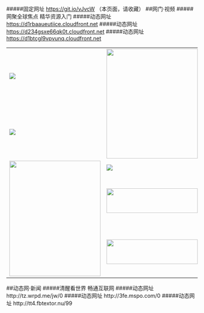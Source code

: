 #####固定网址 https://git.io/vJvcW （本页面，请收藏）
##网门·视频
#####网聚全球焦点 精华资源入门
#####动态网址 https://d1rbaaueutiice.cloudfront.net
#####动态网址 https://d234gsxe66qk0t.cloudfront.net
#####动态网址 https://d1btcgl9vpvunq.cloudfront.net
<table>
  <tr>
    <td><a href="https://d1rbaaueutiice.cloudfront.net/ogUP.aspx?name=DKC.mp4&count=11" target="_blank"><img src="https://d1rbaaueutiice.cloudfront.net/Up/DKC.jpg" /></a></td>
    <td rowspan=2><a href="https://d1rbaaueutiice.cloudfront.net/ogUP.aspx?name=WJ.mp4" target="_blank"><img src="https://d1rbaaueutiice.cloudfront.net/Up/WJ.jpg" width=240 height=290/></a></td>
  </tr>
  <tr>
    <td><a href="https://d1rbaaueutiice.cloudfront.net/ogUP.aspx?name=LRWS.mp4&count=6B:11,5A:10,5B:35,4A:14,4B:19,3A:10,3B:26,2A:16,2B:21,1A:23,1B:29" target="_blank"><img src="https://d1rbaaueutiice.cloudfront.net/Up/LRWS6B.jpg" /></a></td>
  </tr>
  <tr>
    <td rowspan=3><a href="https://d1rbaaueutiice.cloudfront.net/ogUP.aspx?name=JP.mp4&count=9" target="_blank"><img src="https://d1rbaaueutiice.cloudfront.net/Up/JP.jpg" width=240 height=305/></a></td>
    <td><a href="https://d1rbaaueutiice.cloudfront.net/ogUP.aspx?name=JQR.mp4&count=2" target="_blank"><img src="https://d1rbaaueutiice.cloudfront.net/Up/JQR.jpg" /></a></td>
  </tr>
  <tr>
    <td><a href="https://d1rbaaueutiice.cloudfront.net/ogUP.aspx?name=4SZG.mp4&count=05:4,04:20&current=05:4" target="_blank"><img src="https://d1rbaaueutiice.cloudfront.net/Up/4SZG.jpg" width=240 height=65/></a></td>
  </tr>
  <tr>
    <td><a href="https://d1rbaaueutiice.cloudfront.net/ogUP.aspx?name=4SDJ.mp4&count=05:10,04:52&current=05:10" target="_blank"><img src="https://d1rbaaueutiice.cloudfront.net/Up/4SDJ.jpg" width=240 height=65/></a></td>
  </tr>
</table>
##动态网·新闻
#####清醒看世界 畅通互联网
#####动态网址 http://tz.wrpd.me/jw/0
#####动态网址 http://3fe.mspo.com/0
#####动态网址 http://tt4.fbtextor.nu/99
